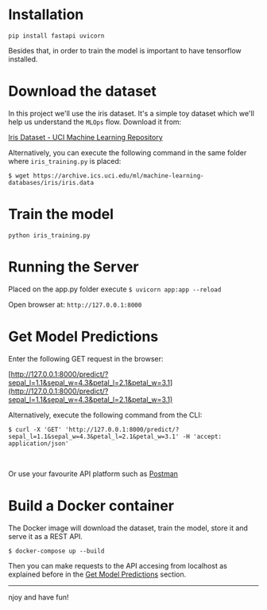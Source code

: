 # Installation
`pip install fastapi uvicorn`

Besides that, in order to train the model is important to have tensorflow
installed.

# Download the dataset

In this project we'll use the iris dataset. It's a simple toy dataset which
we'll help us understand the `MLOps` flow. Download it from:


[Iris Dataset - UCI Machine Learning Repository](https://archive.ics.uci.edu/ml/machine-learning-databases/iris/iris.data)

Alternatively, you can execute the following command in the same folder where
`iris_training.py` is placed:

`$ wget https://archive.ics.uci.edu/ml/machine-learning-databases/iris/iris.data`

# Train the model
`python iris_training.py`

# Running the Server
Placed on the app.py folder execute
`$ uvicorn app:app --reload`

Open browser at: `http://127.0.0.1:8000`

# Get Model Predictions
Enter the following GET request in the browser:

[http://127.0.0.1:8000/predict/?sepal_l=1.1&sepal_w=4.3&petal_l=2.1&petal_w=3.1](http://127.0.0.1:8000/predict/?sepal_l=1.1&sepal_w=4.3&petal_l=2.1&petal_w=3.1)

Alternatively, execute the following command from the CLI:

``$ curl -X 'GET' 'http://127.0.0.1:8000/predict/?sepal_l=1.1&sepal_w=4.3&petal_l=2.1&petal_w=3.1' -H 'accept: application/json'``

<br>

Or use your favourite API platform such as [Postman](https://www.postman.com/)

# Build a Docker container

The Docker image will download the dataset, train the model, store it and serve
it as a REST API.

`$ docker-compose up --build`

Then you can make requests to the API accesing from localhost as explained before
in the [Get Model Predictions](#get-model-predictions) section.

* * *
njoy and have fun!